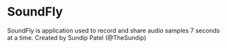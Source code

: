 # SoundFly

SoundFly is application used to record and share audio samples 7 seconds at a time.
Created by Sundip Patel (@TheSundip)